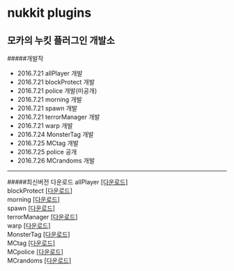nukkit plugins
===============
모카의 누킷 플러그인 개발소
---------------
#####개발작
+ 2016.7.21 allPlayer 개발
+ 2016.7.21 blockProtect 개발
+ 2016.7.21 police 개발(미공개)
+ 2016.7.21 morning 개발
+ 2016.7.21 spawn 개발
+ 2016.7.21 terrorManager 개발
+ 2016.7.21 warp 개발
+ 2016.7.24 MonsterTag 개발
+ 2016.7.25 MCtag 개발
+ 2016.7.25 police 공개
+ 2016.7.26 MCrandoms 개발

---------------
#####최신버전 다운로드
allPlayer [[다운로드]](https://github.com/moca127/nukkit_plugins/raw/master/MCallPlayer/SNAPSHOT/MCallPlayer-1.0-SNAPSHOT.jar)<br>
blockProtect [[다운로드]](https://github.com/moca127/nukkit_plugins/raw/master/MCblockProtect/SNAPSHOT/MCblockProtect-1.0-SNAPSHOT.jar)<br>
morning [[다운로드]](https://github.com/moca127/nukkit_plugins/raw/master/MCmorning/SNAPSHOT/MCmorning-1.0-SNAPSHOT.jar)<br>
spawn [[다운로드]](https://github.com/moca127/nukkit_plugins/raw/master/MCspawn/SNAPSHOT/MCspawn-1.0-SNAPSHOT.jar)<br>
terrorManager [[다운로드]](https://github.com/moca127/nukkit_plugins/raw/master/MCterrorManager/SNAPSHOT/MCterrorManager-1.0-SNAPSHOT.jar)<br>
warp [[다운로드]](https://github.com/moca127/nukkit_plugins/raw/master/MCwarp/release/MCwarp-1.1-release.jar)<br>
MonsterTag [[다운로드]](https://github.com/moca127/nukkit_plugins/raw/master/MonsterTag/SNAPSHOT/MonsterTag-1.0-SNAPSHOT.jar)<br>
MCtag [[다운로드]](https://github.com/moca127/nukkit_plugins/raw/master/MCtag/SNAPSHOT/MCtag-1.0-SNAPSHOT.jar)<br>
MCpolice [[다운로드]](https://github.com/moca127/nukkit_plugins/raw/master/MCpolice/SNAPSHOT/MCpolice-1.0-SNAPSHOT.jar)<br>
MCrandoms [[다운로드]](https://github.com/moca127/nukkit_plugins/raw/master/MCrandoms/SNAPSHOT/MCrandoms-1.0-SNAPSHOT)<br>
